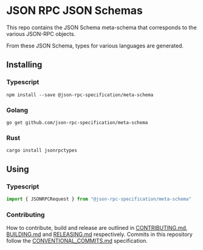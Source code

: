 # JSON RPC JSON Schemas

This repo contains the JSON Schema meta-schema that corresponds to the various JSON-RPC objects.

From these JSON Schema, types for various languages are generated.

## Installing

### Typescript

`npm install --save @json-rpc-specification/meta-schema`

### Golang

`go get github.com/json-rpc-specification/meta-schema`


### Rust

`cargo install jsonrpctypes`

## Using

### Typescript
```typescript
import { JSONRPCRequest } from "@json-rpc-specification/meta-schema"
```

### Contributing

How to contribute, build and release are outlined in [CONTRIBUTING.md](CONTRIBUTING.md), [BUILDING.md](BUILDING.md) and [RELEASING.md](RELEASING.md) respectively. Commits in this repository follow the [CONVENTIONAL_COMMITS.md](CONVENTIONAL_COMMITS.md) specification.

